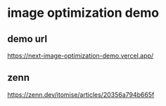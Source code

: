 # image optimization demo

## demo url 
https://next-image-optimization-demo.vercel.app/

## zenn
https://zenn.dev/itomise/articles/20356a794b665f
